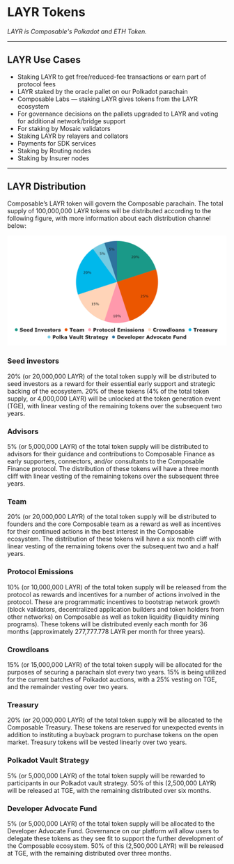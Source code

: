 # LAYR Tokens

*LAYR is Composable's Polkadot and ETH Token.* 

---

## LAYR Use Cases

- Staking LAYR to get free/reduced-fee transactions or earn part of protocol fees 
- LAYR staked by the oracle pallet on our Polkadot parachain 
- Composable Labs — staking LAYR gives tokens from the LAYR ecosystem 
- For governance decisions on the pallets upgraded to LAYR and voting for additional network/bridge support 
- For staking by Mosaic validators 
- Staking LAYR by relayers and collators 
- Payments for SDK services 
- Staking by Routing nodes 
- Staking by Insurer nodes

---

## LAYR Distribution

Composable’s LAYR token will govern the Composable parachain. The total supply of 100,000,000 LAYR tokens will be distributed according to the following figure, with more information about each distribution channel below:

![LAYR Distribution](./layr-distribution.png)

### Seed investors

20% (or 20,000,000 LAYR) of the total token supply will be distributed to seed investors as a reward for their essential early support and strategic backing of the ecosystem. 20% of these tokens (4% of the total token supply, or 4,000,000 LAYR) will be unlocked at the token generation event (TGE), with linear vesting of the remaining tokens over the subsequent two years.

### Advisors

5% (or 5,000,000 LAYR) of the total token supply will be distributed to advisors for their guidance and contributions to Composable Finance as early supporters, connectors, and/or consultants to the Composable Finance protocol. The distribution of these tokens will have a three month cliff with linear vesting of the remaining tokens over the subsequent three years.

### Team

20% (or 20,000,000 LAYR) of the total token supply will be distributed to founders and the core Composable team as a reward as well as incentives for their continued actions in the best interest in the Composable ecosystem. The distribution of these tokens will have a six month cliff with linear vesting of the remaining tokens over the subsequent two and a half years.

### Protocol Emissions

10% (or 10,000,000 LAYR) of the total token supply will be released from the protocol as rewards and incentives for a number of actions involved in the protocol. These are programmatic incentives to bootstrap network growth (block validators, decentralized application builders and token holders from other networks) on Composable as well as token liquidity (liquidity mining programs). These tokens will be distributed evenly each month for 36 months (approximately 277,777.778 LAYR per month for three years).

### Crowdloans

15% (or 15,000,000 LAYR) of the total token supply will be allocated for the purposes of securing a parachain slot every two years. 15% is being utilized for the current batches of Polkadot auctions, with a 25% vesting on TGE, and the remainder vesting over two years.

### Treasury

20% (or 20,000,000 LAYR) of the total token supply will be allocated to the Composable Treasury. These tokens are reserved for unexpected events in addition to instituting a buyback program to purchase tokens on the open market. Treasury tokens will be vested linearly over two years.

### Polkadot Vault Strategy

5% (or 5,000,000 LAYR) of the total token supply will be rewarded to participants in our Polkadot vault strategy. 50% of this (2,500,000 LAYR) will be released at TGE, with the remaining distributed over six months.

### Developer Advocate Fund

5% (or 5,000,000 LAYR) of the total token supply will be allocated to the Developer Advocate Fund. Governance on our platform will allow users to delegate these tokens as they see fit to support the further development of the Composable ecosystem. 50% of this (2,500,000 LAYR) will be released at TGE, with the remaining distributed over three months.